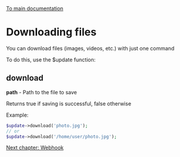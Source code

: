 [To main documentation](00_MAIN.md)

# Downloading files

You can download files (images, videos, etc.) with just one command

To do this, use the $update function:

## download

**path** - Path to the file to save

Returns true if saving is successful, false otherwise

Example:

```php
$update->download('photo.jpg');
// or
$update->download('/home/user/photo.jpg');
```

[Next chapter: Webhook](05_WEBHOOK.md)